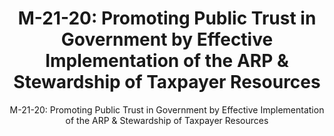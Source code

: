 ---
layout: resources-landing
title: "M-21-20: Promoting Public Trust in Government by Effective Implementation of the ARP & Stewardship of Taxpayer Resources"
subtitle: "M-21-20: Promoting Public Trust in Government by Effective Implementation of the ARP & Stewardship of Taxpayer Resources"
external_link: https://www.whitehouse.gov/wp-content/uploads/2021/03/M_21_20.pdf
filters: major-legislation cfoc memorandum omb 2021
fiscal_year: 2021
---